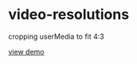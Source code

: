 video-resolutions
=================

cropping userMedia to fit 4:3

[view demo](https://rawgithub.com/slopen/video-resolutions/master/index.html)
